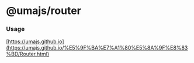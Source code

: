 # @umajs/router

### Usage

[https://umajs.github.io](https://umajs.github.io/%E5%9F%BA%E7%A1%80%E5%8A%9F%E8%83%BD/Router.html)
